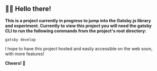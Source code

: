 ## 👋🏼 Hello there!

**This is a project currently in progress to jump into the Gatsby.js library and experiment.  Currently to view this project you will need the gatsby CLI to run the following commands from the project's root directory:**

```shell
gatsby develop
```

I hope to have this project hosted and easily accessible on the web soon, with more features!

**Cheers! 🍻**